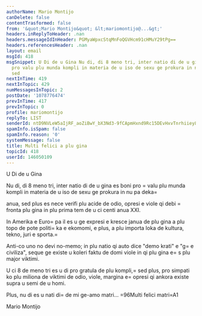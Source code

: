 ```yaml
---
authorName: Mario Montijo
canDelete: false
contentTrasformed: false
from: '&quot;Mario Montijo&quot; &lt;mariomontijo@...&gt;'
headers.inReplyToHeader: .nan
headers.messageIdInHeader: PGMyaWpxcStqMnFoQGVHcm91cHMuY29tPg==
headers.referencesHeader: .nan
layout: email
msgId: 418
msgSnippet: U Di de u Gina Nu di, di 8 meno tri, inter natio di de u gina es boni
  pro valu plu munda kompli in materia de u iso de sexu ge prokura in nu pa deka anua,
  sed
nextInTime: 419
nextInTopic: 429
numMessagesInTopic: 2
postDate: '1078776474'
prevInTime: 417
prevInTopic: 0
profile: mariomontijo
replyTo: LIST
senderId: ntD9NVLeW5aIjRF_aoZiBwY_bX3Nd3-9fCApmHxnd9Rc15DEvHxvTnrhiiey8u4Y4QKCQgA4NMqDQEPE2QjkIH3strzoc7TfNZbMkT02Ng
spamInfo.isSpam: false
spamInfo.reason: '0'
systemMessage: false
title: Multi felici a plu gina
topicId: 418
userId: 146050109
---
```


U Di de u Gina

Nu di, di 8 meno tri, inter natio di de u gina es boni pro =
valu plu 
munda kompli in materia de u iso de sexu ge prokura in nu pa deka=
 
anua, sed plus es nece verifi plu acide de odio, opresi e viole qi 
debi =
fronta plu gina in plu prima tem de u ci centi anua XXI.

In Amerika e Euro=
pa il es u ge expresi e kresce janua de plu gina a 
plu topo de pote politi=
ka e ekomomi, e plus, a plu importa loka de 
kultura, tekno, juri e sporta.=


Anti-co uno no devi no-memo; in plu natio qi auto dice "demo krati" 
e "g=
e civiliza", seque ge existe u koleri faktu de domi viole in qi 
plu gina e=
s plu major viktimi.

U ci 8 de meno tri es u di pro gratula de plu kompli,=
 sed plus, pro 
simpati ko plu miliona de viktimi de odio, viole, margina e=
 opresi qi 
ankora existe supra u semi de u homi.

Plus, nu di es u nati di=
 de mi ge-amo matri... =96Multi felici matri=A1 

Mario Montijo




